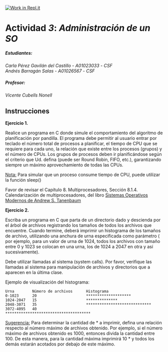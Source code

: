 [![Work in Repl.it](https://classroom.github.com/assets/work-in-replit-14baed9a392b3a25080506f3b7b6d57f295ec2978f6f33ec97e36a161684cbe9.svg)](https://classroom.github.com/online_ide?assignment_repo_id=280727&assignment_repo_type=GroupAssignmentRepo)
# Actividad *3*: *Administración de un SO*  

##### Estudiantes:  
*Carla Pérez Gavilán del Castillo* - *A01023033* - *CSF*  
*Andrés Barragán Salas* - *A01026567* - *CSF*  


##### Profesor:  
*Vicente Cubells Nonell*

## Instrucciones
**Ejercicio 1.**

Realice un programa en C donde simule el comportamiento del algoritmo de planificación por pandilla. El programa debe permitir al usuario entrar por teclado el número total de procesos a planificar, el tiempo de CPU que se requiere para cada uno, la relación que existe entre los procesos (grupos) y el número de CPUs. Los grupos de procesos deben ir planificándose según el criterio que Ud. defina (puede ser Round Robin, FIFO, etc.), garantizando siempre un máximo aprovechamiento de todas las CPUs.

<ins>Nota:</ins> Para simular que un proceso consume tiempo de CPU, puede utilizar la función sleep()

Favor de revisar el Capítulo 8. Multiprocesadores,  Sección 8.1.4. Calendarización de multiprocesadores, del libro [Sistemas Operativos Modernos de Andrew S. Tanenbaum](https://books.google.com.mx/books/about/Sistemas_operativos_modernos.html?hl=es&id=g88A4rxPH3wC&redir_esc=y)
 

**Ejercicio 2.**

Escriba un programa en C que parta de un directorio dado y descienda por el árbol de archivos registrando los tamaños de todos los archivos que encuentre. Cuando termine, deberá imprimir un histograma de los tamaños de archivo, utilizando una anchura de urna especificada como parámetro ( por ejemplo, para un valor de urna de 1024, todos los archivos con tamaño entre 0 y 1023 se colocan en una urna, los de 1024 a 2047 en otra y así sucesivamente).

Debe utilizar llamadas al sistema (system calls). Por favor, verifique las llamadas al sistema para manipulación de archivos y directorios que a aparecen en la última clase.

Ejemplo de visualización del histograma:

    Urna        Número de archivos	    Histograma  
    0-1023      20	                    ********************  
    1024-2047   15	                    **************  
    2048-3071   35	                    *****************************  
    3072-4095   40	                    **************************************  

<ins>Sugerencia:</ins> Para determinar la cantidad de * a imprimir, defina una relación respecto al número máximo de archivos obtenido. Por ejemplo, si el número máximo de archivos obtenido es 1000, entonces divida la cantidad entre 100. De esta manera, para la cantidad máxima imprimirá 10 * y todos los demás estarán acotados por debajo de este máximo.

